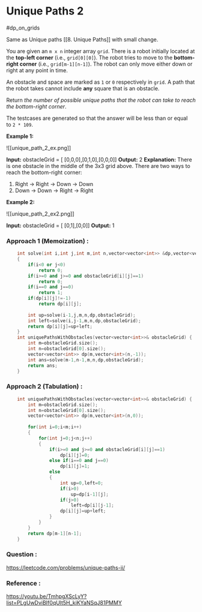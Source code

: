 # Unique Paths 2
#dp_on_grids

Same as Unique paths [[8. Unique Paths]]  with small change.

You are given an `m x n` integer array `grid`. There is a robot initially located at the **top-left corner** (i.e., `grid[0][0]`). The robot tries to move to the **bottom-right corner** (i.e., `grid[m-1][n-1]`). The robot can only move either down or right at any point in time.

An obstacle and space are marked as `1` or `0` respectively in `grid`. A path that the robot takes cannot include **any** square that is an obstacle.

Return _the number of possible unique paths that the robot can take to reach the bottom-right corner_.

The testcases are generated so that the answer will be less than or equal to `2 * 109`.

**Example 1:**

![[unique_path_2_ex.png]]

**Input:** obstacleGrid = [ [0,0,0],[0,1,0],[0,0,0]]
**Output:** 2
**Explanation:** There is one obstacle in the middle of the 3x3 grid above.
There are two ways to reach the bottom-right corner:
1. Right -> Right -> Down -> Down
2. Down -> Down -> Right -> Right

**Example 2:**

![[unique_path_2_ex2.png]]

**Input:** obstacleGrid = [ [0,1],[0,0]]
**Output:** 1


### Approach 1 (Memoization) :

```cpp
    int solve(int i,int j,int m,int n,vector<vector<int>> &dp,vector<vector<int>>& obstacleGrid)
	{
	    if(i<0 or j<0)
	        return 0;
	    if(i>=0 and j>=0 and obstacleGrid[i][j]==1)
            return 0;
        if(i==0 and j==0)
	        return 1;
	    if(dp[i][j]!=-1)
	        return dp[i][j];
	    
	    int up=solve(i-1,j,m,n,dp,obstacleGrid);
	    int left=solve(i,j-1,m,n,dp,obstacleGrid);
	    return dp[i][j]=up+left;
	}
    int uniquePathsWithObstacles(vector<vector<int>>& obstacleGrid) {
        int m=obstacleGrid.size();
        int n=obstacleGrid[0].size();
        vector<vector<int>> dp(m,vector<int>(n,-1));
        int ans=solve(m-1,n-1,m,n,dp,obstacleGrid);
        return ans;
    }
```


### Approach 2 (Tabulation) :

```cpp
    int uniquePathsWithObstacles(vector<vector<int>>& obstacleGrid) {
        int m=obstacleGrid.size();
        int n=obstacleGrid[0].size();
        vector<vector<int>> dp(m,vector<int>(n,0));
        
        for(int i=0;i<m;i++)
        {
            for(int j=0;j<n;j++)
            {
                if(i>=0 and j>=0 and obstacleGrid[i][j]==1)
                    dp[i][j]=0;
                else if(i==0 and j==0)
                    dp[i][j]=1;
                else
                {
                    int up=0,left=0;
                    if(i>0)
                        up=dp[i-1][j];
                    if(j>0)
                        left=dp[i][j-1];
                    dp[i][j]=up+left;
                }
            }
        }
        return dp[m-1][n-1];
    }
```

### Question :
https://leetcode.com/problems/unique-paths-ii/

### Reference :
https://youtu.be/TmhpgXScLyY?list=PLgUwDviBIf0qUlt5H_kiKYaNSqJ81PMMY